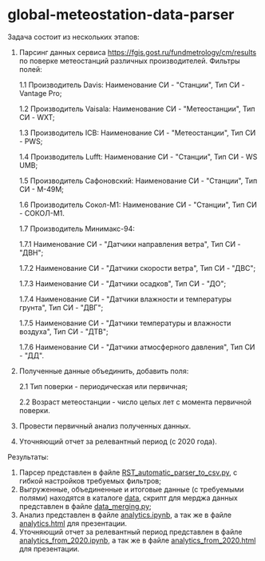 # global-meteostation-data-parser
 
Задача состоит из нескольких этапов:

1. Парсинг данных сервиса https://fgis.gost.ru/fundmetrology/cm/results по поверке метеостанций различных производителей. Фильтры полей:
   
   1.1 Производитель Davis: Наименование СИ - "Станции", Тип СИ - Vantage Pro;
   
   1.2 Производитель Vaisala: Наименование СИ - "Метеостанции", Тип СИ - WXT;
   
   1.3 Производитель ICB: Наименование СИ - "Метеостанции", Тип СИ - PWS;
   
   1.4 Производитель Lufft: Наименование СИ - "Станции", Тип СИ - WS UMB;
   
   1.5 Производитель Сафоновский: Наименование СИ - "Станции", Тип СИ - М-49М;
   
   1.6 Производитель Сокол-М1: Наименование СИ - "Станции", Тип СИ - СОКОЛ-М1.

   1.7 Производитель Минимакс-94:
   
     1.7.1 Наименование СИ - "Датчики направления ветра", Тип СИ - "ДВН";
   
     1.7.2 Наименование СИ - "Датчики скорости ветра", Тип СИ - "ДВС";
   
     1.7.3 Наименование СИ - "Датчики осадков", Тип СИ - "ДО";
   
     1.7.4 Наименование СИ - "Датчики влажности и температуры грунта", Тип СИ - "ДВГ";
   
     1.7.5 Наименование СИ - "Датчики температуры и влажности воздуха", Тип СИ - "ДТВ";
   
     1.7.6 Наименование СИ - "Датчики атмосферного давления", Тип СИ - "ДД".
   
3. Полученные данные объединить, добавить поля:
   
   2.1 Тип поверки - периодическая или первичная;
   
   2.2 Возраст метеостанции - число целых лет с момента первичной поверки.
   
4. Провести первичный анализ полученных данных.
5. Уточняющий отчет за релевантный период (с 2020 года).

Результаты:
1. Парсер представлен в файле [RST_automatic_parser_to_csv.py](https://github.com/IgorMitrofanov/global-meteostation-data-parser/blob/main/RST_automatic_parser_to_csv.py), с гибкой настройков требуемых фильтров;
2. Выгруженные, объединенные и итоговые данные (с требуемыми полями) находятся в каталоге [data](https://github.com/IgorMitrofanov/global-meteostation-data-parser/tree/main/data), скрипт для мерджа данных представлен в файле [data_merging.py](https://github.com/IgorMitrofanov/global-meteostation-data-parser/blob/main/data_merging.py);
3. Анализ представлен в файле [analytics.ipynb](https://github.com/IgorMitrofanov/global-meteostation-data-parser/blob/main/analytics.ipynb), а так же в файле [analytics.html](https://github.com/IgorMitrofanov/global-meteostation-data-parser/blob/main/analytics.html) для презентации.
4. Уточняющий отчет за релевантный период представлен в файле [analytics_from_2020.ipynb](https://github.com/IgorMitrofanov/global-meteostation-data-parser/blob/main/analytics_from_2020.ipynb), а так же в файле [analytics_from_2020.html](https://github.com/IgorMitrofanov/global-meteostation-data-parser/blob/main/analytics_from_2020.html) для презентации.
